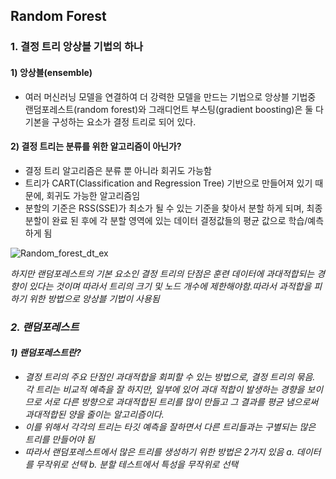 ## Random Forest 
### 1. 결정 트리 앙상블 기법의 하나  

#### 1) 앙상블(ensemble) 
 - 여러 머신러닝 모델을 연결하여 더 강력한 모델을 만드는 기법으로 앙상블 기법중 랜덤포레스트(random forest)와 그래디언트 부스팅(gradient boosting)은 둘 다 기본을 구성하는 요소가 결정 트리로 되어 있다.   

#### 2) 결정 트리는 분류를 위한 알고리즘이 아닌가? 
 - 결정 트리 알고리즘은 분류 뿐 아니라 회귀도 가능함 
 - 트리가 CART(Classification and Regression Tree) 기반으로 만들어져 있기 때문에, 회귀도 가능한 알고리즘임 
 - 분할의 기준은 RSS(SSE)가 최소가 될 수 있는 기준을 찾아서 분할 하게 되며, 최종 분할이 완료 된 후에 각 분할 영역에 있는 데이터 결정값들의 평균 값으로 학습/예측하게 됨 
 
![Random_forest_dt_ex](https://user-images.githubusercontent.com/49746140/104828313-6b6eaf80-58ab-11eb-98df-ab4ec07a27eb.JPG)

<I> 하지만 랜덤포레스트의 기본 요소인 결정 트리의 단점은 훈련 데이터에 과대적합되는 경향이 있다는 것이며 따라서 트리의 크기 및 노드 개수에 제한해야함.따라서 과적합을 피하기 위한 방법으로 앙상블 기법이 사용됨 <I>

### 2. 랜덤포레스트 

#### 1) 랜덤포레스트란? 
 - 결정 트리의 주요 단점인 과대적합을 회피할 수 있는 방법으로, 결정 트리의 묶음. 각 트리는 비교적 예측을 잘 하지만, 일부에 있어 과대 적합이 발생하는 경향을 보이므로 서로 다른 방향으로 과대적합된 트리를 많이 만들고 그 결과를 평균 냄으로써 과대적합된 양을 줄이는 알고리즘이다. 
 - 이를 위해서 각각의 트리는 타깃 예측을 잘하면서 다른 트리들과는 구별되는 많은 트리를 만들어야 됨 
 - 따라서 랜덤포레스트에서 많은 트리를 생성하기 위한 방법은 2가지 있음 
   a. 데이터를 무작위로 선택 
   b. 분할 테스트에서 특성을 무작위로 선택 
   
 
